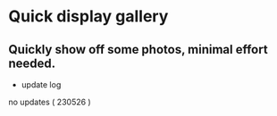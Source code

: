
#  **Quick display gallery**

## Quickly show off some photos, minimal effort needed.

- update log

no updates ( 230526 )